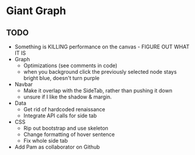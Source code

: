 # Giant Graph
## TODO
* Something is KILLING performance on the canvas - FIGURE OUT WHAT IT IS
* Graph
    * Optimizations (see comments in code)
    * when you background click the previously selected node stays bright blue, doesn't turn purple
* Navbar
    * Make it overlap with the SideTab, rather than pushing it down
    * unsure if I like the shadow & margin.
* Data
    * Get rid of hardcoded renaissance
    * Integrate API calls for side tab
* CSS
    * Rip out bootstrap and use skeleton
    * Change formatting of hover sentence
    * Fix whole side tab
* Add Pam as collaborator on Github

